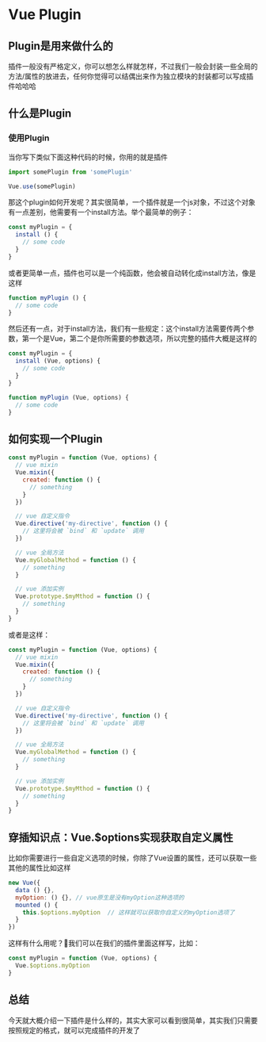 # Vue Plugin

## Plugin是用来做什么的
插件一般没有严格定义，你可以想怎么样就怎样，不过我们一般会封装一些全局的方法/属性的放进去，任何你觉得可以结偶出来作为独立模块的封装都可以写成插件哈哈哈

## 什么是Plugin
### 使用Plugin
当你写下类似下面这种代码的时候，你用的就是插件
````javascript
import somePlugin from 'somePlugin'

Vue.use(somePlugin)
````

那这个plugin如何开发呢？其实很简单，一个插件就是一个js对象，不过这个对象有一点差别，他需要有一个install方法。举个最简单的例子：
````javascript
const myPlugin = {
  install () {
    // some code
  }
}
````
或者更简单一点，插件也可以是一个纯函数，他会被自动转化成install方法，像是这样
````javascript
function myPlugin () { 
  // some code 
}
````

然后还有一点，对于install方法，我们有一些规定：这个install方法需要传两个参数，第一个是Vue，第二个是你所需要的参数选项，所以完整的插件大概是这样的
````javascript
const myPlugin = {
  install (Vue, options) {
    // some code
  }
}
````

````javascript
function myPlugin (Vue, options) {
  // some code
}
````

## 如何实现一个Plugin
````javascript
const myPlugin = function (Vue, options) {
  // vue mixin
  Vue.mixin({
    created: function () {
      // something
    }
  })

  // vue 自定义指令
  Vue.directive('my-directive', function () {
    // 这里将会被 `bind` 和 `update` 调用
  })

  // vue 全局方法
  Vue.myGlobalMethod = function () {
    // something
  }

  // vue 添加实例
  Vue.prototype.$myMthod = function () {
    // something
  }
}
````

或者是这样：
````javascript
const myPlugin = function (Vue, options) {
  // vue mixin
  Vue.mixin({
    created: function () {
      // something
    }
  })

  // vue 自定义指令
  Vue.directive('my-directive', function () {
    // 这里将会被 `bind` 和 `update` 调用
  })

  // vue 全局方法
  Vue.myGlobalMethod = function () {
    // something
  }

  // vue 添加实例
  Vue.prototype.$myMthod = function () {
    // something
  }
}
````

## 穿插知识点：Vue.$options实现获取自定义属性
比如你需要进行一些自定义选项的时候，你除了Vue设置的属性，还可以获取一些其他的属性比如这样
````javascript
new Vue({
  data () {},
  myOption: () {}, // vue原生是没有myOption这种选项的
  mounted () {
    this.$options.myOption  // 这样就可以获取你自定义的myOption选项了
  }
})
````
这样有什么用呢？我们可以在我们的插件里面这样写，比如：
````javascript
const myPlugin = function (Vue, options) {
  Vue.$options.myOption
}
````

## 总结
今天就大概介绍一下插件是什么样的，其实大家可以看到很简单，其实我们只需要按照规定的格式，就可以完成插件的开发了